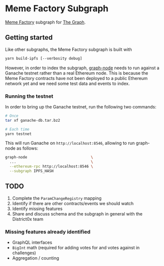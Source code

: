 # Meme Factory Subgraph

[Meme Factory](https://memefactory.io/) subgraph for [The Graph](https://thegraph.com).

## Getting started

Like other subgraphs, the Meme Factory subgraph is built with

```sh
yarn build-ipfs [--verbosity debug]
```

However, in order to index the subgraph, [graph-node](https://github.com/graphprotocol/graph-node) needs to run against
a Ganache testnet rather than a real Ethereum node. This is because
the Meme Factory contracts have not been deployed to a public
Ethereum network yet and we need some test data and events to
index.

### Running the testnet

In order to bring up the Ganache testnet, run the following two
commands:

```sh
# Once
tar xf ganache-db.tar.bz2

# Each time
yarn testnet
```

This will run Ganache on `http://localhost:8546`, allowing to run
graph-node as follows:

```sh
graph-node                             \
  ...                                  \
  --ethereum-rpc http://localhost:8546 \
  --subgraph IPFS_HASH
```

## TODO

1. Complete the `ParamChangeRegistry` mapping
2. Identify if there are other contracts/events we should watch
3. Identify missing features
4. Share and discuss schema and the subgraph in general with the District0x team

### Missing features already identified

- GraphQL interfaces
- `BigInt` math (required for adding votes for and votes against in challenges)
- Aggregation / counting
